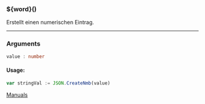 ﻿### ${word}()
Erstellt einen numerischen Eintrag.

----

### Arguments
```ts
value : number
```
#### Usage:
```ts
var stringVal := JSON.CreateNmb(value)
```

[Manuals](https://manuals.opacc.ch/docs/doku2401/F-Script/ScriptBlockFunc.JSON.CreateNmb.html)
